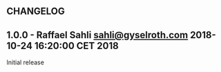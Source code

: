 CHANGELOG
--
1.0.0 - Raffael Sahli <sahli@gyselroth.com>
2018-10-24 16:20:00 CET 2018
--

Initial release
